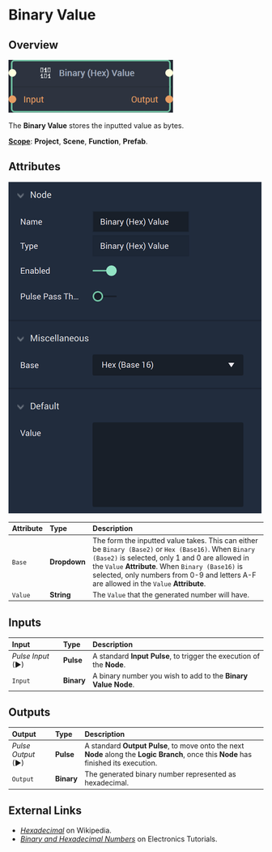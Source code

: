 # Binary Value

## Overview

![The Binary Value Node.](../../.gitbook/assets/binaryhexvaluenode20241.png)

The **Binary Value** stores the inputted value as bytes.

[**Scope**](../overview.md#scopes): **Project**, **Scene**, **Function**, **Prefab**.

## Attributes

![The Binary Value Node Attributes.](../../.gitbook/assets/binaryhexvalueatts20232.png)

| Attribute | Type | Description |
| :--- | :--- | :--- |
|`Base`|**Dropdown**|The form the inputted value takes. This can either be `Binary (Base2)` or `Hex (Base16)`. When `Binary (Base2)` is selected, only 1 and 0 are allowed in the `Value` **Attribute**. When `Binary (Base16)` is selected, only numbers from 0-9 and letters A-F are allowed in the `Value` **Attribute**. 
| `Value` | **String** | The `Value` that the generated number will have. |

## Inputs

| Input | Type | Description |
| :--- | :--- | :--- |
| _Pulse Input_ \(►\) | **Pulse** | A standard **Input Pulse**, to trigger the execution of the **Node**. |
| `Input` | **Binary** | A binary number you wish to add to the **Binary Value** **Node**. |

## Outputs

| Output | Type | Description |
| :--- | :--- | :--- |
| _Pulse Output_ \(►\) | **Pulse** | A standard **Output Pulse**, to move onto the next **Node** along the **Logic Branch**, once this **Node** has finished its execution. |
| `Output` | **Binary** | The generated binary number represented as hexadecimal. |

## External Links

* [_Hexadecimal_](https://en.wikipedia.org/wiki/Hexadecimal) on Wikipedia.
* [_Binary and Hexadecimal Numbers_](https://www.electronics-tutorials.ws/binary/bin_3.html) on Electronics Tutorials.

